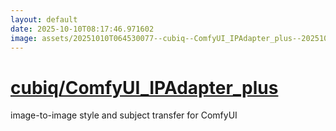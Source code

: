 ```yaml
---
layout: default
date: 2025-10-10T08:17:46.971602
image: assets/20251010T064530077--cubiq--ComfyUI_IPAdapter_plus--20251010T065045943--cropped.png
---
```


# [cubiq/ComfyUI_IPAdapter_plus](https://github.com/cubiq/ComfyUI_IPAdapter_plus)

image-to-image style and subject transfer for ComfyUI
